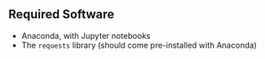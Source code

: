 ## Required Software

* Anaconda, with Jupyter notebooks
* The `requests` library (should come pre-installed with Anaconda)
